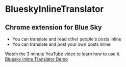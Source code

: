 # BlueskyInlineTranslator

## Chrome extension for Blue Sky
- You can translate and read other people's posts inline
- You can translate and post your own posts inline

Watch the 3 minute YouTube video to learn how to use it.  
[Bluesky Inline Translator Demo](https://www.youtube.com/watch?v=6SZCvY2Yhvs)


